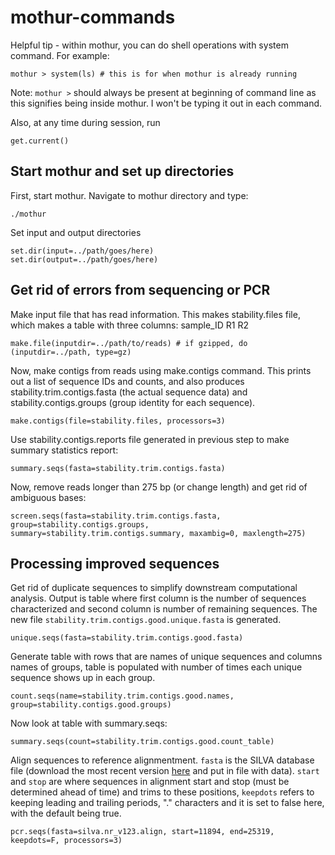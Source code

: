 # mothur-commands

Helpful tip - within mothur, you can do shell operations with system command. For example:
```shell
mothur > system(ls) # this is for when mothur is already running
```
Note: `mothur >` should always be present at beginning of command line as this signifies being inside mothur. I won't be typing it out in each command.

Also, at any time during session, run
```shell
get.current()
``` 

## Start mothur and set up directories

First, start mothur. Navigate to mothur directory and type:
```shell
./mothur
```

Set input and output directories
```shell
set.dir(input=../path/goes/here)
set.dir(output=../path/goes/here)
```

## Get rid of errors from sequencing or PCR

Make input file that has read information. This makes stability.files file, which makes a table with three columns: sample_ID R1 R2
```shell
make.file(inputdir=../path/to/reads) # if gzipped, do (inputdir=../path, type=gz)
```

Now, make contigs from reads using make.contigs command. This prints out a list of sequence IDs and counts, and also produces stability.trim.contigs.fasta (the actual sequence data) and stability.contigs.groups (group identity for each sequence).
```shell
make.contigs(file=stability.files, processors=3)
```

Use stability.contigs.reports file generated in previous step to make summary statistics report:
```shell
summary.seqs(fasta=stability.trim.contigs.fasta)
```

Now, remove reads longer than 275 bp (or change length) and get rid of ambiguous bases:
```shell
screen.seqs(fasta=stability.trim.contigs.fasta, group=stability.contigs.groups, summary=stability.trim.contigs.summary, maxambig=0, maxlength=275)
```

## Processing improved sequences

Get rid of duplicate sequences to simplify downstream computational analysis. Output is table where first column is the number of sequences characterized and second column is number of remaining sequences. The new file `stability.trim.contigs.good.unique.fasta` is generated.
```shell
unique.seqs(fasta=stability.trim.contigs.good.fasta)
```

Generate table with rows that are names of unique sequences and columns names of groups, table is populated with number of times each unique sequence shows up in each group.
```shell
count.seqs(name=stability.trim.contigs.good.names, group=stability.contigs.good.groups)
```

Now look at table with summary.seqs:

```shell
summary.seqs(count=stability.trim.contigs.good.count_table)
```

Align sequences to reference alignmentment. `fasta` is the SILVA database file (download the most recent version [here](http://www.mothur.org/wiki/Silva_reference_files) and put in file with data). `start` and `stop` are where sequences in alignment start and stop (must be determined ahead of time) and trims to these positions, `keepdots` refers to keeping leading and trailing periods, "." characters and it is set to false here, with the default being true.


```shell
pcr.seqs(fasta=silva.nr_v123.align, start=11894, end=25319, keepdots=F, processors=3)
```
